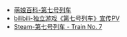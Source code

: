 - [萌娘百科-第七号列车](https://zh.moegirl.org.cn/%E7%AC%AC%E4%B8%83%E5%8F%B7%E5%88%97%E8%BD%A6)
- [bilibili-独立游戏《第七号列车》宣传PV](https://www.bilibili.com/video/BV15P4y1h7xw/)
- [Steam-第七号列车 - Train No. 7](https://store.steampowered.com/app/1708870/__Train_No_7/)
